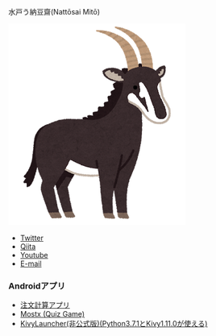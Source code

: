 水戸う納豆齋(Nattōsai Mitō)

![antelope](animal_sable_antelope.png)

- [Twitter](https://twitter.com/dive_into_py)
- [Qiita](https://qiita.com/gotta_dive_into_python)
- [Youtube](https://www.youtube.com/channel/UCcu_WzusAoPX2cyi8K2N-0g)
- [E-mail](mailto:flow4re2c@gmail.com)

### Androidアプリ

- [注文計算アプリ](https://github.com/gottadiveintopython/chumon_kesan_support)
- [Mostx (Quiz Game)](https://github.com/gottadiveintopython/mostx-kivy)
- [KivyLauncher(非公式版)(Python3.7.1とKivy1.11.0が使える)](https://github.com/gottadiveintopython/android-packaging/tree/master/kivy-launcher/20190602(Kivy_v1.11.0))
